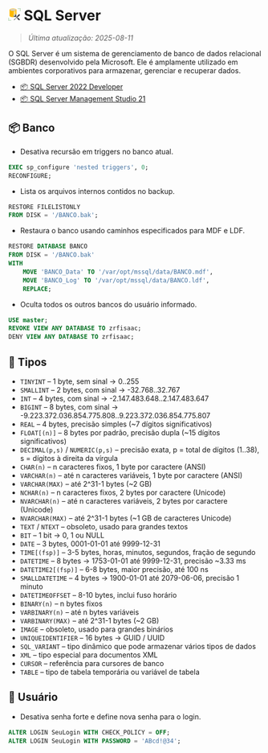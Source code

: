 # <img src="icon/mssql.png" alt="Ícone" width="24"> SQL Server

> *Última atualização: 2025-08-11*

O SQL Server é um sistema de gerenciamento de banco de dados relacional (SGBDR) desenvolvido pela Microsoft. Ele é amplamente utilizado em ambientes corporativos para armazenar, gerenciar e recuperar dados.

- [📦 SQL Server 2022 Developer](https://download.microsoft.com/download/c/c/9/cc9c6797-383c-4b24-8920-dc057c1de9d3/SQL2022-SSEI-Dev.exe)
- [📦 SQL Server Management Studio 21](https://download.visualstudio.microsoft.com/download/pr/f55fba7b-3f02-49b7-9aca-a075049a807d/c2d75555c4674948771dd1bb9433103560dbf7ad7bccb1d822818e7af59494cc/vs_SSMS.exe)

## 📦 Banco

- Desativa recursão em triggers no banco atual.

```sql
EXEC sp_configure 'nested triggers', 0;
RECONFIGURE;
```

- Lista os arquivos internos contidos no backup.

```sql
RESTORE FILELISTONLY
FROM DISK = '/BANCO.bak';
```

- Restaura o banco usando caminhos especificados para MDF e LDF.

```sql
RESTORE DATABASE BANCO
FROM DISK = '/BANCO.bak'
WITH
    MOVE 'BANCO_Data' TO '/var/opt/mssql/data/BANCO.mdf',
    MOVE 'BANCO_Log' TO '/var/opt/mssql/data/BANCO.ldf',
    REPLACE;
```

- Oculta todos os outros bancos do usuário informado.

```sql
USE master;
REVOKE VIEW ANY DATABASE TO zrfisaac;
DENY VIEW ANY DATABASE TO zrfisaac;
```

## 🔢 Tipos

* `TINYINT` – 1 byte, sem sinal → 0..255
* `SMALLINT` – 2 bytes, com sinal → -32.768..32.767
* `INT` – 4 bytes, com sinal → -2.147.483.648..2.147.483.647
* `BIGINT` – 8 bytes, com sinal → -9.223.372.036.854.775.808..9.223.372.036.854.775.807
* `REAL` – 4 bytes, precisão simples (\~7 dígitos significativos)
* `FLOAT[(n)]` – 8 bytes por padrão, precisão dupla (\~15 dígitos significativos)
* `DECIMAL(p,s)` / `NUMERIC(p,s)` – precisão exata, p = total de dígitos (1..38), s = dígitos à direita da vírgula
* `CHAR(n)` – n caracteres fixos, 1 byte por caractere (ANSI)
* `VARCHAR(n)` – até n caracteres variáveis, 1 byte por caractere (ANSI)
* `VARCHAR(MAX)` – até 2^31-1 bytes (\~2 GB)
* `NCHAR(n)` – n caracteres fixos, 2 bytes por caractere (Unicode)
* `NVARCHAR(n)` – até n caracteres variáveis, 2 bytes por caractere (Unicode)
* `NVARCHAR(MAX)` – até 2^31-1 bytes (\~1 GB de caracteres Unicode)
* `TEXT` / `NTEXT` – obsoleto, usado para grandes textos
* `BIT` – 1 bit → 0, 1 ou NULL
* `DATE` – 3 bytes, 0001-01-01 até 9999-12-31
* `TIME[(fsp)]` – 3-5 bytes, horas, minutos, segundos, fração de segundo
* `DATETIME` – 8 bytes → 1753-01-01 até 9999-12-31, precisão \~3.33 ms
* `DATETIME2[(fsp)]` – 6-8 bytes, maior precisão, até 100 ns
* `SMALLDATETIME` – 4 bytes → 1900-01-01 até 2079-06-06, precisão 1 minuto
* `DATETIMEOFFSET` – 8-10 bytes, inclui fuso horário
* `BINARY(n)` – n bytes fixos
* `VARBINARY(n)` – até n bytes variáveis
* `VARBINARY(MAX)` – até 2^31-1 bytes (\~2 GB)
* `IMAGE` – obsoleto, usado para grandes binários
* `UNIQUEIDENTIFIER` – 16 bytes → GUID / UUID
* `SQL_VARIANT` – tipo dinâmico que pode armazenar vários tipos de dados
* `XML` – tipo especial para documentos XML
* `CURSOR` – referência para cursores de banco
* `TABLE` – tipo de tabela temporária ou variável de tabela


## 👤 Usuário

- Desativa senha forte e define nova senha para o login.

```sql
ALTER LOGIN SeuLogin WITH CHECK_POLICY = OFF;
ALTER LOGIN SeuLogin WITH PASSWORD = 'ABcd!@34';
```
